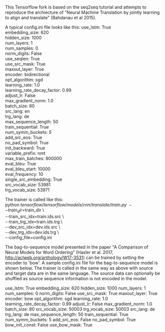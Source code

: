 This Tensorflow fork is based on the seq2seq tutorial and attempts to reproduce the archiecture of "Neural Machine Translation by jointly learning to align and translate" (Bahdanau et al 2015).

A typical config.ini file looks like this:
use_lstm: True  
embedding_size: 620  
hidden_size: 1000  
num_layers: 1  
num_samples: 0  
norm_digits: False  
use_seqlen: True  
use_src_mask: True  
maxout_layer: True  
encoder: bidirectional  
opt_algorithm: sgd  
learning_rate: 1.0  
learning_rate_decay_factor: 0.99  
adjust_lr: False  
max_gradient_norm: 1.0  
batch_size: 80  
src_lang: en  
trg_lang: de  
max_sequence_length: 50  
train_sequential: True  
num_symm_buckets: 5  
add_src_eos: True  
no_pad_symbol: True  
init_backward: True  
variable_prefix: nmt  
max_train_batches: 800000  
eval_bleu: True  
eval_bleu_start: 10000  
eval_frequency: 10  
single_src_embedding: True  
src_vocab_size: 53981  
trg_vocab_size: 53971  

The trainer is called like this:  
python $tensorflow/tensorflow/models/rnn/translate/train.py \  
--train_dir=$train_dir \  
--train_src_idx=train.ids.src \  
--train_trg_idx=train.ids.trg \  
--dev_src_idx=dev.ids.src \  
--dev_trg_idx=dev.ids.trg \  
--config_file=config.ini

The bag-to-sequence model presented in the paper "A Comparison of Neural Models for Word Ordering" (Hasler et al. 2017, http://aclweb.org/anthology/W17-3531) can be trained by setting the encoder to 'bow'. A sample config.ini file for the bag-to-sequence model is shown below. The trainer is called in the same way as above with source and target data are in the same language. The source data can optionally be shuffled as source sequence information is not encoded in the model.

use_lstm: True
embedding_size: 620
hidden_size: 1000
num_layers: 1
num_samples: 0
norm_digits: False
use_src_mask: True
maxout_layer: True
encoder: bow
opt_algorithm: sgd
learning_rate: 1.0
learning_rate_decay_factor: 0.99
adjust_lr: False
max_gradient_norm: 1.0
batch_size: 80
src_vocab_size: 50003
trg_vocab_size: 50003
src_lang: de
trg_lang: de
max_sequence_length: 50
train_sequential: True
num_symm_buckets: 5
add_src_eos: False
no_pad_symbol: True
bow_init_const: False
use_bow_mask: True
